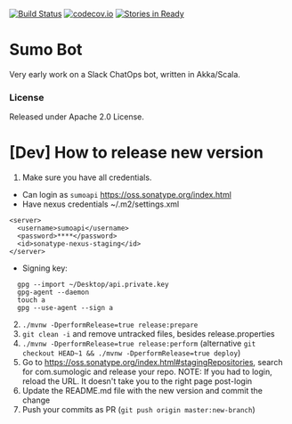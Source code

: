 [![Build Status](https://travis-ci.org/SumoLogic/sumobot.svg?branch=master)](https://travis-ci.org/SumoLogic/sumobot) [![codecov.io](http://codecov.io/github/SumoLogic/sumobot/coverage.svg?branch=master)](http://codecov.io/github/SumoLogic/sumobot?branch=master) [![Stories in Ready](https://badge.waffle.io/SumoLogic/sumobot.svg?label=ready&title=Ready)](http://waffle.io/SumoLogic/sumobot)

# Sumo Bot

Very early work on a Slack ChatOps bot, written in Akka/Scala. 

### License

Released under Apache 2.0 License.

# [Dev] How to release new version
1. Make sure you have all credentials.
  * Can login as `sumoapi` https://oss.sonatype.org/index.html
  * Have nexus credentials ~/.m2/settings.xml

  ```
  <server>
    <username>sumoapi</username>
    <password>****</password>
    <id>sonatype-nexus-staging</id>
  </server>
  ```
  * Signing key:

  ```
    gpg --import ~/Desktop/api.private.key
    gpg-agent --daemon
    touch a
    gpg --use-agent --sign a

  ```
2. `./mvnw -DperformRelease=true release:prepare`
3. `git clean -i` and remove untracked files, besides release.properties
4. `./mvnw -DperformRelease=true release:perform` (alternative `git checkout HEAD~1 && ./mvnw -DperformRelease=true deploy`)
5. Go to https://oss.sonatype.org/index.html#stagingRepositories, search for com.sumologic and release your repo. NOTE: If you had to login, reload the URL.  It doesn't take you to the right page post-login
6. Update the README.md file with the new version and commit the change
7. Push your commits as PR (`git push origin master:new-branch`)
